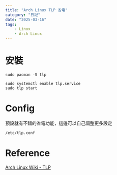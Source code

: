 ```yaml
---
title: "Arch Linux TLP 省電"
category: "日記"
date: "2025-03-16"
tags: 
    - Linux
    - Arch Linux
---
```


# 安裝
```
sudo pacman -S tlp

sudo systemctl enable tlp.service
sudo tlp start
```

# Config
預設就有不錯的省電功能，這邊可以自己調整更多設定
```
/etc/tlp.conf
```

# Reference
[Arch Linux Wiki - TLP](https://wiki.archlinux.org/title/TLP)